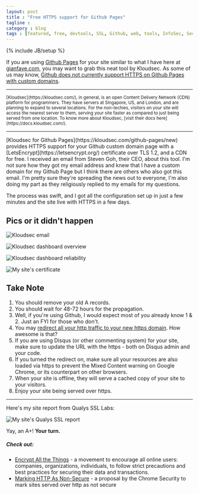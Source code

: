 ```yaml
---
layout: post
title : "Free HTTPS support for Github Pages"
tagline : 
category : blog
tags : [featured, free, devtools, SSL, Github, web, tools, InfoSec, Security, Cybersecurity]
---
```

{% include JB/setup %}

If you are using [Github Pages](https://pages.github.com/) for your site similar to what I have here at [gianfaye.com](/colophon), you may want to grab this neat tool by Kloudsec. As some of us may know, [Github does not currently support HTTPS on Github Pages with custom domains](https://gist.github.com/coolaj86/e07d42f5961c68fc1fc8). 
<hr>
<small>[Kloudsec](https://kloudsec.com/), in general, is an open Content Delivery Network (CDN) platform for programmers. They have servers at Singapore, US, and London, and are planning to expand to several locations. For the non-techies, visitors on your site will access the nearest server to them, serving your site faster as compared to just being served from one location. To know more about Kloudsec, [visit their docs here](https://docs.kloudsec.com/).</small>
<hr>
[Kloudsec for Github Pages](https://kloudsec.com/github-pages/new) provides HTTPS support for your Github custom domain page with a [LetsEncrypt](https://letsencrypt.org/) certificate over TLS 1.2, and a CDN for free. I received an email from Steven Goh, their CEO, about this tool. I'm not sure how they got my email address and knew that I have a custom domain for my Github Page but I think there are others who also got this email. I'm pretty sure they're spreading the news out to everyone, I'm also doing my part as they religiously replied to my emails for my questions.

The process was swift, and I got all the configuration set up in just a few minutes and the site live with HTTPS in a few days. 

## Pics or it didn't happen

![Kloudsec email](https://i.imgur.com/QLeV8rO.png)

![Kloudsec dashboard overview](https://i.imgur.com/9y0miic.png)

![Kloudsec dashboard reliability](https://i.imgur.com/4mEmwOm.png)

![My site's certificate](https://i.imgur.com/eg2hw6f.png)

## Take Note

1. You should remove your old A records.
2. You should wait for 48-72 hours for the propagation.
3. Well, if you're using Github, I would expect most of you already know 1 & 2. Just an FYI for those who don't.
4. You may [redirect all your http traffic to your new https domain](https://docs.kloudsec.com/v1/discuss/56e90d37dae96a0e00de0a5d). How awesome is that?
5. If you are using Disqus (or other commenting system) for your site, make sure to update the URL with the https - both on Disqus admin and your code.
6. If you turned the redirect on, make sure all your resources are also loaded via https to prevent the Mixed Content warning on Google Chrome, or its counterpart on other browsers. 
7. When your site is offline, they will serve a cached copy of your site to your visitors.
8. Enjoy your site being served over https.

<hr>
Here's my site report from Qualys SSL Labs:

![My site's Qualys SSL report](https://i.imgur.com/aYgppeW.png)

Yay, an A+! **Your turn.**

##### Check out:

* [Encrypt All the Things](https://encryptallthethings.net/) - a movement to encourage all online users: companies, organizations, individuals, to follow strict precautions and best practices for securing their data and transactions.
* [Marking HTTP As Non-Secure](https://www.chromium.org/Home/chromium-security/marking-http-as-non-secure) - a proposal by the Chrome Security to mark sites served over http as not secure

